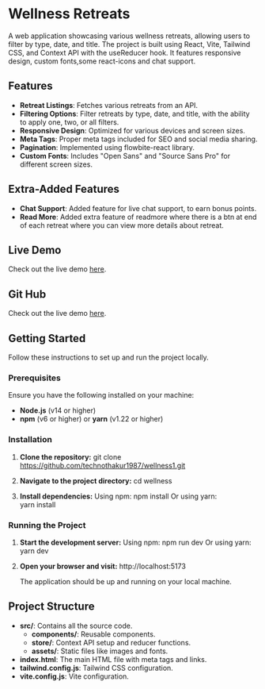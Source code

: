 
# Wellness Retreats
A web application showcasing various wellness retreats, allowing users to filter by type, date, and title. The project is built using React, Vite, Tailwind CSS, and Context API with the useReducer hook. It features responsive design, custom fonts,some react-icons and chat support.

## Features
- **Retreat Listings**: Fetches various retreats from an API.
- **Filtering Options**: Filter retreats by type, date, and title, with the ability to apply one, two, or all filters.
- **Responsive Design**: Optimized for various devices and screen sizes.
- **Meta Tags**: Proper meta tags included for SEO and social media sharing.
- **Pagination**: Implemented using flowbite-react library.
- **Custom Fonts**: Includes "Open Sans" and "Source Sans Pro" for different screen sizes.

## Extra-Added Features
- **Chat Support**: Added feature for live chat support,  to earn bonus points.
- **Read More**: Added extra feature of readmore where there is a btn at end of each retreat where you can view more details about retreat.


## Live Demo
Check out the live demo [here](https://wellnessretreat2024.netlify.app/).

## Git  Hub
Check out the live demo [here](https://github.com/technothakur1987/wellness1).



## Getting Started
Follow these instructions to set up and run the project locally.

### Prerequisites
Ensure you have the following installed on your machine:
- **Node.js** (v14 or higher)
- **npm** (v6 or higher) or **yarn** (v1.22 or higher)

### Installation
1. **Clone the repository:**
   git clone https://github.com/technothakur1987/wellness1.git
 
2. **Navigate to the project directory:** 
  cd wellness
 
3. **Install dependencies:**
   Using npm:
   npm install
   Or
   using yarn:  
   yarn install
   
### Running the Project
1. **Start the development server:**
   Using npm:
   npm run dev
   Or using yarn:
   yarn dev

2. **Open your browser and visit:**
   http://localhost:5173
  

   The application should be up and running on your local machine.

## Project Structure

- **src/**: Contains all the source code.
  - **components/**: Reusable components.
   - **store/**: Context API setup and reducer functions.
  - **assets/**: Static files like images and fonts.
- **index.html**: The main HTML file with meta tags and links.
- **tailwind.config.js**: Tailwind CSS configuration.
- **vite.config.js**: Vite configuration.

